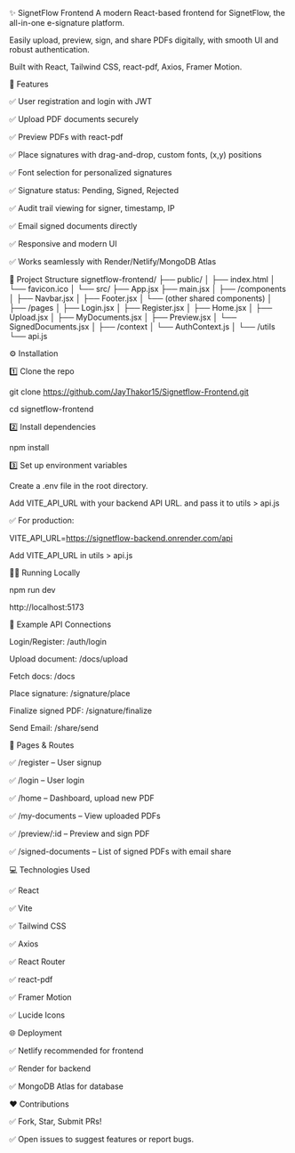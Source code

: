 ✨ SignetFlow Frontend
A modern React-based frontend for SignetFlow, the all-in-one e-signature platform.

Easily upload, preview, sign, and share PDFs digitally, with smooth UI and robust authentication.

Built with React, Tailwind CSS, react-pdf, Axios, Framer Motion.

🚀 Features

✅ User registration and login with JWT

✅ Upload PDF documents securely

✅ Preview PDFs with react-pdf

✅ Place signatures with drag-and-drop, custom fonts, (x,y) positions

✅ Font selection for personalized signatures

✅ Signature status: Pending, Signed, Rejected

✅ Audit trail viewing for signer, timestamp, IP

✅ Email signed documents directly

✅ Responsive and modern UI

✅ Works seamlessly with Render/Netlify/MongoDB Atlas


📂 Project Structure
signetflow-frontend/
├── public/
│   ├── index.html
│   └── favicon.ico
│
└── src/
    ├── App.jsx
    ├── main.jsx
    │
    ├── /components
    │   ├── Navbar.jsx
    │   ├── Footer.jsx
    │   └── (other shared components)
    │
    ├── /pages
    │   ├── Login.jsx
    │   ├── Register.jsx
    │   ├── Home.jsx
    │   ├── Upload.jsx
    │   ├── MyDocuments.jsx
    │   ├── Preview.jsx
    │   └── SignedDocuments.jsx
    │
    ├── /context
    │   └── AuthContext.js
    │
    └── /utils
        └── api.js


⚙️ Installation

1️⃣ Clone the repo

git clone https://github.com/JayThakor15/Signetflow-Frontend.git

cd signetflow-frontend


2️⃣ Install dependencies

npm install


3️⃣ Set up environment variables

Create a .env file in the root directory.

Add VITE_API_URL with your backend API URL. and pass it to utils > api.js


✅ For production:

VITE_API_URL=https://signetflow-backend.onrender.com/api

Add VITE_API_URL in utils > api.js


🏃‍♂️ Running Locally

npm run dev

http://localhost:5173


🔗 Example API Connections

Login/Register: /auth/login

Upload document: /docs/upload

Fetch docs: /docs

Place signature: /signature/place

Finalize signed PDF: /signature/finalize

Send Email: /share/send



🌟 Pages & Routes

✅ /register – User signup

✅ /login – User login

✅ /home – Dashboard, upload new PDF

✅ /my-documents – View uploaded PDFs

✅ /preview/:id – Preview and sign PDF

✅ /signed-documents – List of signed PDFs with email share



💻 Technologies Used

✅ React

✅ Vite

✅ Tailwind CSS

✅ Axios

✅ React Router

✅ react-pdf

✅ Framer Motion

✅ Lucide Icons



🌐 Deployment

✅ Netlify recommended for frontend

✅ Render for backend

✅ MongoDB Atlas for database



❤️ Contributions

✅ Fork, Star, Submit PRs!

✅ Open issues to suggest features or report bugs.
